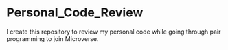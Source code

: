 # Personal_Code_Review
I create this repository to review my personal code while going through pair programming to join Microverse.
